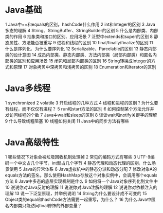 # Java基础

1 Java中==和equals的区别，hashCode什么作用
2 int和Integer的区别
3 Java多态的理解
4 String、StringBuffer、StringBuilder的区别
5 什么是内部类、内部类的作用
6 抽象类和接口的区别、应用场景
7 泛型中extends和super的区别
8 静态属性、方法能否被重写
9 进程和线程的区别
10 final/finally/finalize的区别
11 什么是序列化、为什么要序列化
12 Serializable、Parcelable的区别
13 静态内部类的设计意图
14 成员内部类、静态内部类、方法内部类（局部内部类）和匿名内部类的区别和应用场景
15 闭包和局部内部类的区别
16 String转换成Integer的方式和原理
17 对象拷贝中深拷贝和浅拷贝的区别
18 Enumeration和Iterator的区别

# Java多线程

1 synchronized
2 volatile
3 开启线程的几种方式
4 线程和进程的区别？为什么要有线程，而不仅仅有进程？
5 run和start方法的区别
6 如何控制某个方法允许并发访问线程的个数
7 Java中wait和sleep的区别
8 谈谈wait和notify关键字的理解
9 什么导致线程阻塞
10 线程如何关闭
11 Java中的同步方法有哪些

# Java高级特性

1 哪些情况下对象会被垃圾回收机制处理掉
2 常见的编码方式有哪些
3 UTF-8编码一个中文占几个字节，int型占几个字节
4 静态代理和动态代理的区别，什么场景使用
5 Java的异常体系
6 Java虚拟机中的静态分派和动态分配
7 修改对象A的equals方法的签名，那么使用HashMap存放这个对象实例中，会调用哪个equals方法
8 Java中多态的底层实现机制是什么
9 如何将一个Java对象序列化到文件中
10 说说你对Java反射的理解
11 说说你对Java注解的理解
12 说说你对依赖注入的理解
13 说一下泛型原理，并举例说明
14 String为什么要设计成不可变的
15 Object类的equal和hashCode方法需要一起重写，为什么？
16 为什么Java中匿名内部类只能访问final修饰的外部变量？